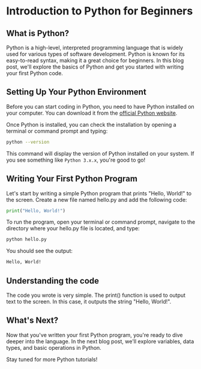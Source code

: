 # Introduction to Python for Beginners

## What is Python?

Python is a high-level, interpreted programming language that is widely used for various types of software development.
Python is known for its easy-to-read syntax, making it a great choice for beginners. In this blog post, we'll explore
the basics of Python and get you started with writing your first Python code.

## Setting Up Your Python Environment

Before you can start coding in Python, you need to have Python installed on your computer. You can download it from
the [official Python website](https://www.python.org/downloads/).

Once Python is installed, you can check the installation by opening a terminal or command prompt and typing:

```bash
python --version
```

This command will display the version of Python installed on your system. If you see something like `Python 3.x.x`,
you're good to go!

## Writing Your First Python Program

Let's start by writing a simple Python program that prints "Hello, World!" to the screen. Create a new file named
hello.py and add the following code:

```python
print("Hello, World!")
```

To run the program, open your terminal or command prompt, navigate to the directory where your hello.py file is located,
and type:

```bash
python hello.py
```

You should see the output:

```bash
Hello, World!
```

## Understanding the code

The code you wrote is very simple. The print() function is used to output text to the screen. In this case, it outputs
the string "Hello, World!".

## What's Next?

Now that you've written your first Python program, you're ready to dive deeper into the language. In the next blog post,
we'll explore variables, data types, and basic operations in Python.

Stay tuned for more Python tutorials!

